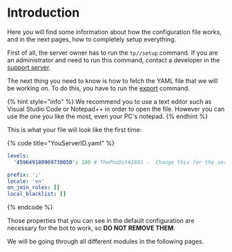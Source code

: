 # Introduction

Here you will find some information about how the configuration file works, and in the next pages, how to completely setup everything.

First of all, the server owner has to run the `tp//setup` command. If you are an administrator and need to run this command, contact a developer in the [support server](https://discord.gg/aUNhdFD).

The next thing you need to know is how to fetch the YAML file that we will be working on. To do this, you have to run the [export](../commands/configuration/export.md) command.

{% hint style="info" %}
We recommend you to use a text editor such as Visual Studio Code or Notepad++ in order to open the file. However you can use the one you like the most, even your PC's notepad.
{% endhint %}

This is what your file will look like the first time:

{% code title="YouServerID.yaml" %}
```yaml
levels:
  '459649180969730050': 100 # ThePhoDit#1801 -  Change this for the server owner or an administrator ID. 

prefix: ';'
locale: 'en'
on_join_roles: []
local_blacklist: []
```
{% endcode %}

Those properties that you can see in the default configuration are necessary for the bot to work, so **DO NOT REMOVE THEM**.

We will be going through all different modules in the following pages.

